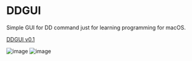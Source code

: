 #  DDGUI

Simple GUI for DD command just for learning programming for macOS.

[DDGUI v0.1](https://github.com/SanteriHetekivi/DDGUI/releases/download/v0.1/DDGUI.app.zip)

![image](https://user-images.githubusercontent.com/9454417/46245770-18cc0980-c3fc-11e8-9b32-2c80c2f62ef4.png)
![image](https://user-images.githubusercontent.com/9454417/46245778-3a2cf580-c3fc-11e8-8d28-cf8796cafb23.png)
